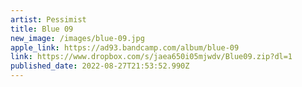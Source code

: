 ```yaml
---
artist: Pessimist
title: Blue 09
new_image: /images/blue-09.jpg
apple_link: https://ad93.bandcamp.com/album/blue-09
link: https://www.dropbox.com/s/jaea650i05mjwdv/Blue09.zip?dl=1
published_date: 2022-08-27T21:53:52.990Z
---
```

